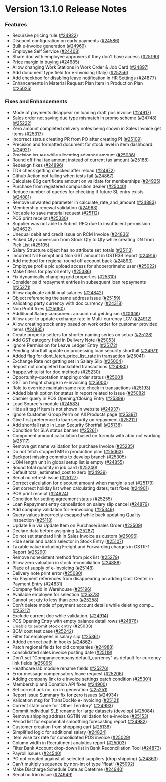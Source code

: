 # Version 13.1.0 Release Notes

### Features

- Recursive pricing rule ([#24922](https://github.com/netmanthan/ShoperPrimeHO/pull/24922))
- Discount configuration on early payments ([#24586](https://github.com/netmanthan/ShoperPrimeHO/pull/24586))
- Bulk e-invoice generation ([#24969](https://github.com/netmanthan/ShoperPrimeHO/pull/24969))
- Employee Self Service ([#24408](https://github.com/netmanthan/ShoperPrimeHO/pull/24408))
- Share doc with employee approvers if they don't have access ([#25190](https://github.com/netmanthan/ShoperPrimeHO/pull/25190))
- Price margin in buying ([#24685](https://github.com/netmanthan/ShoperPrimeHO/pull/24685))
- Allow changing Work Stations in Work Order & Job Card ([#24897](https://github.com/netmanthan/ShoperPrimeHO/pull/24897))
- Add document type field for e-invoicing (Italy) ([#25256](https://github.com/netmanthan/ShoperPrimeHO/pull/25256))
- Add checkbox for disabling leave notification in HR Settings ([#24877](https://github.com/netmanthan/ShoperPrimeHO/pull/24877))
- Enhancements in Material Request Plan Item in Production Plan ([#25025](https://github.com/netmanthan/ShoperPrimeHO/pull/25025))


### Fixes and Enhancements
- Mode of payments disappear on loading draft pos invoice ([#24917](https://github.com/netmanthan/ShoperPrimeHO/pull/24917))
- Sales order not saving due type mismatch in promo scheme (#24748) ([#25222](https://github.com/netmanthan/ShoperPrimeHO/pull/25222))
- Zero amount completed delivery notes being shown in Sales Invoice get items ([#25317](https://github.com/netmanthan/ShoperPrimeHO/pull/25317))
- Incorrect status creating PR from PO after creating PI ([#25109](https://github.com/netmanthan/ShoperPrimeHO/pull/25109))
- Precision and formatted document for stock level in item dashboard. ([#24921](https://github.com/netmanthan/ShoperPrimeHO/pull/24921))
- Precision issues while allocating advance amount ([#25086](https://github.com/netmanthan/ShoperPrimeHO/pull/25086))
- Round off final tax amount instead of current tax amount ([#25188](https://github.com/netmanthan/ShoperPrimeHO/pull/25188))
- Redesign fixes ([#24896](https://github.com/netmanthan/ShoperPrimeHO/pull/24896))
- TDS check getting checked after reload ([#24972](https://github.com/netmanthan/ShoperPrimeHO/pull/24972))
- Github Action not failing when tests fail ([#24867](https://github.com/netmanthan/ShoperPrimeHO/pull/24867))
- Calculate 80g certificate amount on validate for memberships ([#24925](https://github.com/netmanthan/ShoperPrimeHO/pull/24925))
- Purchase from registered composition dealer ([#25040](https://github.com/netmanthan/ShoperPrimeHO/pull/25040))
- Reduce number of queries for checking if future SL entry exists ([#24881](https://github.com/netmanthan/ShoperPrimeHO/pull/24881))
- Remove unwanted parameter in calculate_rate_and_amount ([#24883](https://github.com/netmanthan/ShoperPrimeHO/pull/24883))
- Membership renewal validation ([#24963](https://github.com/netmanthan/ShoperPrimeHO/pull/24963))
- Not able to save material request ([#25112](https://github.com/netmanthan/ShoperPrimeHO/pull/25112))
- POS print receipt ([#25330](https://github.com/netmanthan/ShoperPrimeHO/pull/25330))
- Supplier was not able to Submit RFQ due to insufficient permission ([#24622](https://github.com/netmanthan/ShoperPrimeHO/pull/24622))
- Unequal debit and credit issue on RCM Invoice ([#24836](https://github.com/netmanthan/ShoperPrimeHO/pull/24836))
- Picked Qty conversion from Stock Qty to Qty while creating DN from Pick List ([#25105](https://github.com/netmanthan/ShoperPrimeHO/pull/25105))
- Salary Structure object has no attribute set_totals ([#25113](https://github.com/netmanthan/ShoperPrimeHO/pull/25113))
- Incorrect Nil Exempt and Non GST amount in GSTR3B report ([#24916](https://github.com/netmanthan/ShoperPrimeHO/pull/24916))
- Add method for regional round off account back ([#24893](https://github.com/netmanthan/ShoperPrimeHO/pull/24893))
- Employee profile pic upload access for shoperprimeho user ([#25022](https://github.com/netmanthan/ShoperPrimeHO/pull/25022))
- Make filters for payroll entry ([#25386](https://github.com/netmanthan/ShoperPrimeHO/pull/25386))
- Fix dynamically changing grid properties ([#25310](https://github.com/netmanthan/ShoperPrimeHO/pull/25310))
- Consider paid repayment entries in subsequent loan repayments ([#25271](https://github.com/netmanthan/ShoperPrimeHO/pull/25271))
- Allow duplicate additional salaries ([#24842](https://github.com/netmanthan/ShoperPrimeHO/pull/24842))
- Object referencing the same address issue ([#25159](https://github.com/netmanthan/ShoperPrimeHO/pull/25159))
- Validating party currency with doc currency ([#24318](https://github.com/netmanthan/ShoperPrimeHO/pull/24318))
- Non Profit fixes ([#25060](https://github.com/netmanthan/ShoperPrimeHO/pull/25060))
- Additional Salary component amount not getting set ([#25356](https://github.com/netmanthan/ShoperPrimeHO/pull/25356))
- Allow user to update exchange rate in Multi-currency LCV ([#24912](https://github.com/netmanthan/ShoperPrimeHO/pull/24912))
- Allow creating stock entry based on work order for customer provided items ([#24885](https://github.com/netmanthan/ShoperPrimeHO/pull/24885))
- Create property setters for shorter naming series on setup ([#25128](https://github.com/netmanthan/ShoperPrimeHO/pull/25128))
- Add GST category field in Delivery Note ([#25053](https://github.com/netmanthan/ShoperPrimeHO/pull/25053))
- Ignore Permission for Leave Ledger Entry ([#25172](https://github.com/netmanthan/ShoperPrimeHO/pull/25172))
- Pending shortfall update  on processing loan security shortfall ([#24971](https://github.com/netmanthan/ShoperPrimeHO/pull/24971))
- Added flag for dont_fetch_price_list_rate in transaction ([#25041](https://github.com/netmanthan/ShoperPrimeHO/pull/25041))
- Exchange Rate not getting set in Salary Slip ([#25004](https://github.com/netmanthan/ShoperPrimeHO/pull/25004))
- Repost not completed backdated transactions ([#24980](https://github.com/netmanthan/ShoperPrimeHO/pull/24980))
- frappe.whitelist for doc methods ([#25230](https://github.com/netmanthan/ShoperPrimeHO/pull/25230))
- Opportunity-quotation mapping order status ([#25001](https://github.com/netmanthan/ShoperPrimeHO/pull/25001))
- GST on freight charge in e-invoicing ([#25000](https://github.com/netmanthan/ShoperPrimeHO/pull/25000))
- Role to override maintain same rate check in transactions ([#25193](https://github.com/netmanthan/ShoperPrimeHO/pull/25193))
- Added blank option for status in report related to issue ([#25082](https://github.com/netmanthan/ShoperPrimeHO/pull/25082))
- Cashier query in POS Opening/Closing Entry ([#25399](https://github.com/netmanthan/ShoperPrimeHO/pull/25399))
- Lead Source's module ([#24583](https://github.com/netmanthan/ShoperPrimeHO/pull/24583))
- Hide alt tag if item is not shown in website ([#24937](https://github.com/netmanthan/ShoperPrimeHO/pull/24937))
- Ignore Customer Group Perm on All Products page ([#25397](https://github.com/netmanthan/ShoperPrimeHO/pull/25397))
- Give first preference to loan security on repayment ([#25212](https://github.com/netmanthan/ShoperPrimeHO/pull/25212))
- Add shortfall ratio in Loan Security Shortfall ([#25138](https://github.com/netmanthan/ShoperPrimeHO/pull/25138))
- Condition for SLA status banner ([#25261](https://github.com/netmanthan/ShoperPrimeHO/pull/25261))
- Component amount calculation based on formula with abbr not working ([#25117](https://github.com/netmanthan/ShoperPrimeHO/pull/25117))
- Remove gst name validation for purchase Invoice ([#25235](https://github.com/netmanthan/ShoperPrimeHO/pull/25235))
- Do not fetch stopped MR in production plan ([#25063](https://github.com/netmanthan/ShoperPrimeHO/pull/25063))
- Backport missing commits to develop branch ([#25305](https://github.com/netmanthan/ShoperPrimeHO/pull/25305))
- UOM length unit in global setup list is empty ([#24855](https://github.com/netmanthan/ShoperPrimeHO/pull/24855))
- Round total quantity in job card ([#25240](https://github.com/netmanthan/ShoperPrimeHO/pull/25240))
- Default total_estimated_cost to zero ([#24939](https://github.com/netmanthan/ShoperPrimeHO/pull/24939))
- Serial no refresh issue ([#25127](https://github.com/netmanthan/ShoperPrimeHO/pull/25127))
- Correct calculation for discount amount when margin is set ([#25179](https://github.com/netmanthan/ShoperPrimeHO/pull/25179))
- Get correct holiday list when calculating dates; test fixes ([#24901](https://github.com/netmanthan/ShoperPrimeHO/pull/24901))
- POS print receipt ([#24924](https://github.com/netmanthan/ShoperPrimeHO/pull/24924))
- Condition for setting agreement status ([#25255](https://github.com/netmanthan/ShoperPrimeHO/pull/25255))
- Loan Repayment entry cancellation on salary slip cancel ([#24879](https://github.com/netmanthan/ShoperPrimeHO/pull/24879))
- Add company validation for e-invoicing ([#25349](https://github.com/netmanthan/ShoperPrimeHO/pull/25349))
- Query values incorrectly escaped while back updating Quality Inspection ([#25118](https://github.com/netmanthan/ShoperPrimeHO/pull/25118))
- Update Bin via Update Item on Purchase/Sales Order  ([#23509](https://github.com/netmanthan/ShoperPrimeHO/pull/23509))
- Declare data before assigning ([#25287](https://github.com/netmanthan/ShoperPrimeHO/pull/25287))
- Do not set standard link in Sales Invoice as custom ([#25096](https://github.com/netmanthan/ShoperPrimeHO/pull/25096))
- Hide serial and batch selector in Stock Entry ([#25107](https://github.com/netmanthan/ShoperPrimeHO/pull/25107))
- Taxable value including Freight and Forwarding charges in GSTR-1 Report ([#25290](https://github.com/netmanthan/ShoperPrimeHO/pull/25290))
- Remove nonexistent method from pick list ([#25279](https://github.com/netmanthan/ShoperPrimeHO/pull/25279))
- Allow zero valuation in stock reconciliation ([#24888](https://github.com/netmanthan/ShoperPrimeHO/pull/24888))
- Place of supply of e-invoicing ([#25148](https://github.com/netmanthan/ShoperPrimeHO/pull/25148))
- Delivery note print error ([#25080](https://github.com/netmanthan/ShoperPrimeHO/pull/25080))
- Fix Payment references from disappearing on adding Cost Center in Payment Entry ([#24831](https://github.com/netmanthan/ShoperPrimeHO/pull/24831))
- Company field in Warehouse ([#25196](https://github.com/netmanthan/ShoperPrimeHO/pull/25196))
- Available employee for selection ([#25378](https://github.com/netmanthan/ShoperPrimeHO/pull/25378))
- Cannot set qty to less than zero ([#25258](https://github.com/netmanthan/ShoperPrimeHO/pull/25258))
- Don't delete mode of payment account details while deleting comp… ([#25217](https://github.com/netmanthan/ShoperPrimeHO/pull/25217))
- Exclude current doc while validation. ([#24914](https://github.com/netmanthan/ShoperPrimeHO/pull/24914))
- POS Opening Entry with empty balance detail rows ([#24876](https://github.com/netmanthan/ShoperPrimeHO/pull/24876))
- Unable to submit stock entry ([#25033](https://github.com/netmanthan/ShoperPrimeHO/pull/25033))
- BOM cost test case ([#25242](https://github.com/netmanthan/ShoperPrimeHO/pull/25242))
- Filter for employees in salary slip ([#25361](https://github.com/netmanthan/ShoperPrimeHO/pull/25361))
- Added correct path in hooks ([#24862](https://github.com/netmanthan/ShoperPrimeHO/pull/24862))
- Patch regional fields for old companies ([#24988](https://github.com/netmanthan/ShoperPrimeHO/pull/24988))
- consolidated sales invoice posting date ([#25119](https://github.com/netmanthan/ShoperPrimeHO/pull/25119))
- Don't set "Company:company:default_currency" as default for currency link fields ([#25095](https://github.com/netmanthan/ShoperPrimeHO/pull/25095))
- Healthcare lab module rename fields ([#25276](https://github.com/netmanthan/ShoperPrimeHO/pull/25276))
- Error message compensatory leave request ([#25206](https://github.com/netmanthan/ShoperPrimeHO/pull/25206))
- Adding company link to e invoice settings patch condition ([#25301](https://github.com/netmanthan/ShoperPrimeHO/pull/25301))
- Membership and Donation API fixes ([#24900](https://github.com/netmanthan/ShoperPrimeHO/pull/24900))
- Set correct ack no. on irn generation ([#25251](https://github.com/netmanthan/ShoperPrimeHO/pull/25251))
- Report Issue Summary fix for zero issues ([#24934](https://github.com/netmanthan/ShoperPrimeHO/pull/24934))
- Validation msg for TransDocNo e-invoicing ([#25121](https://github.com/netmanthan/ShoperPrimeHO/pull/25121))
- Correct state code for 'Other Territory' ([#24993](https://github.com/netmanthan/ShoperPrimeHO/pull/24993))
- Commit individual SLE rename for large datasets (develop) ([#25084](https://github.com/netmanthan/ShoperPrimeHO/pull/25084))
- Remove shipping address GSTIN validation for e-invoice ([#25153](https://github.com/netmanthan/ShoperPrimeHO/pull/25153))
- Period list for exponential smoothing forecasting report ([#24982](https://github.com/netmanthan/ShoperPrimeHO/pull/24982))
- Customer creation from shopping cart ([#25136](https://github.com/netmanthan/ShoperPrimeHO/pull/25136))
- Simplified logic for additional salary ([#24824](https://github.com/netmanthan/ShoperPrimeHO/pull/24824))
- Item wise tax rate for consolidated POS invoice ([#25029](https://github.com/netmanthan/ShoperPrimeHO/pull/25029))
- Column width in Recruitment analytics report ([#25003](https://github.com/netmanthan/ShoperPrimeHO/pull/25003))
- Filter Bank Account drop-down list in Bank Reconciliation Tool ([#24873](https://github.com/netmanthan/ShoperPrimeHO/pull/24873))
- Payroll issues ([#24540](https://github.com/netmanthan/ShoperPrimeHO/pull/24540))
- PO not created against all selected suppliers (drop shipping) ([#24863](https://github.com/netmanthan/ShoperPrimeHO/pull/24863))
- Can't multiply sequence by non-int of type 'float' ([#25092](https://github.com/netmanthan/ShoperPrimeHO/pull/25092))
- Make Discharge Schedule Date as Datetime ([#24940](https://github.com/netmanthan/ShoperPrimeHO/pull/24940))
- Serial no trim issue ([#24949](https://github.com/netmanthan/ShoperPrimeHO/pull/24949))

